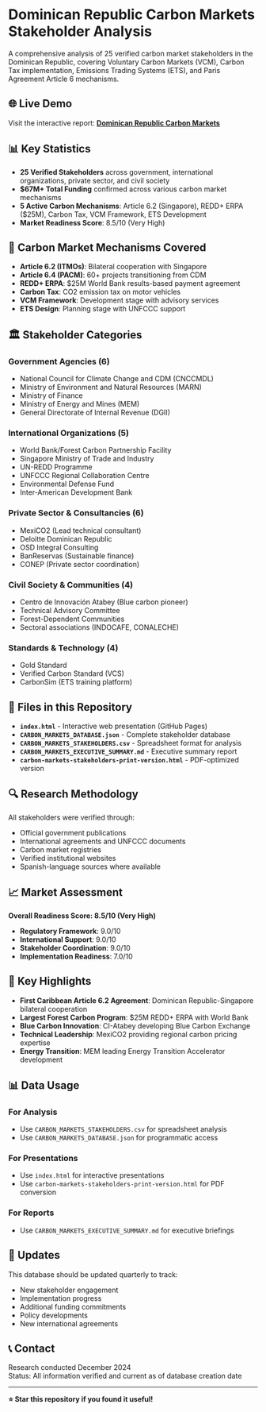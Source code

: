 # Dominican Republic Carbon Markets Stakeholder Analysis

A comprehensive analysis of 25 verified carbon market stakeholders in the Dominican Republic, covering Voluntary Carbon Markets (VCM), Carbon Tax implementation, Emissions Trading Systems (ETS), and Paris Agreement Article 6 mechanisms.

## 🌐 Live Demo

Visit the interactive report: **[Dominican Republic Carbon Markets](https://yourusername.github.io/domrep/)**

## 📊 Key Statistics

- **25 Verified Stakeholders** across government, international organizations, private sector, and civil society
- **$67M+ Total Funding** confirmed across various carbon market mechanisms  
- **5 Active Carbon Mechanisms**: Article 6.2 (Singapore), REDD+ ERPA ($25M), Carbon Tax, VCM Framework, ETS Development
- **Market Readiness Score**: 8.5/10 (Very High)

## 🎯 Carbon Market Mechanisms Covered

- **Article 6.2 (ITMOs)**: Bilateral cooperation with Singapore
- **Article 6.4 (PACM)**: 60+ projects transitioning from CDM
- **REDD+ ERPA**: $25M World Bank results-based payment agreement
- **Carbon Tax**: CO2 emission tax on motor vehicles
- **VCM Framework**: Development stage with advisory services
- **ETS Design**: Planning stage with UNFCCC support

## 🏛️ Stakeholder Categories

### Government Agencies (6)
- National Council for Climate Change and CDM (CNCCMDL)
- Ministry of Environment and Natural Resources (MARN)
- Ministry of Finance
- Ministry of Energy and Mines (MEM)
- General Directorate of Internal Revenue (DGII)

### International Organizations (5)
- World Bank/Forest Carbon Partnership Facility
- Singapore Ministry of Trade and Industry
- UN-REDD Programme
- UNFCCC Regional Collaboration Centre
- Environmental Defense Fund
- Inter-American Development Bank

### Private Sector & Consultancies (6)
- MexiCO2 (Lead technical consultant)
- Deloitte Dominican Republic
- OSD Integral Consulting
- BanReservas (Sustainable finance)
- CONEP (Private sector coordination)

### Civil Society & Communities (4)
- Centro de Innovación Atabey (Blue carbon pioneer)
- Technical Advisory Committee
- Forest-Dependent Communities
- Sectoral associations (INDOCAFE, CONALECHE)

### Standards & Technology (4)
- Gold Standard
- Verified Carbon Standard (VCS)
- CarbonSim (ETS training platform)

## 📁 Files in this Repository

- **`index.html`** - Interactive web presentation (GitHub Pages)
- **`CARBON_MARKETS_DATABASE.json`** - Complete stakeholder database
- **`CARBON_MARKETS_STAKEHOLDERS.csv`** - Spreadsheet format for analysis
- **`CARBON_MARKETS_EXECUTIVE_SUMMARY.md`** - Executive summary report
- **`carbon-markets-stakeholders-print-version.html`** - PDF-optimized version

## 🔍 Research Methodology

All stakeholders were verified through:
- Official government publications
- International agreements and UNFCCC documents
- Carbon market registries
- Verified institutional websites
- Spanish-language sources where available

## 📈 Market Assessment

**Overall Readiness Score: 8.5/10 (Very High)**

- **Regulatory Framework**: 9.0/10
- **International Support**: 9.0/10  
- **Stakeholder Coordination**: 9.0/10
- **Implementation Readiness**: 7.0/10

## 🌟 Key Highlights

- **First Caribbean Article 6.2 Agreement**: Dominican Republic-Singapore bilateral cooperation
- **Largest Forest Carbon Program**: $25M REDD+ ERPA with World Bank
- **Blue Carbon Innovation**: CI-Atabey developing Blue Carbon Exchange
- **Technical Leadership**: MexiCO2 providing regional carbon pricing expertise
- **Energy Transition**: MEM leading Energy Transition Accelerator development

## 📊 Data Usage

### For Analysis
- Use `CARBON_MARKETS_STAKEHOLDERS.csv` for spreadsheet analysis
- Use `CARBON_MARKETS_DATABASE.json` for programmatic access

### For Presentations
- Use `index.html` for interactive presentations
- Use `carbon-markets-stakeholders-print-version.html` for PDF conversion

### For Reports
- Use `CARBON_MARKETS_EXECUTIVE_SUMMARY.md` for executive briefings

## 🔄 Updates

This database should be updated quarterly to track:
- New stakeholder engagement
- Implementation progress  
- Additional funding commitments
- Policy developments
- New international agreements

## 📞 Contact

Research conducted December 2024  
Status: All information verified and current as of database creation date

---

**⭐ Star this repository if you found it useful!**